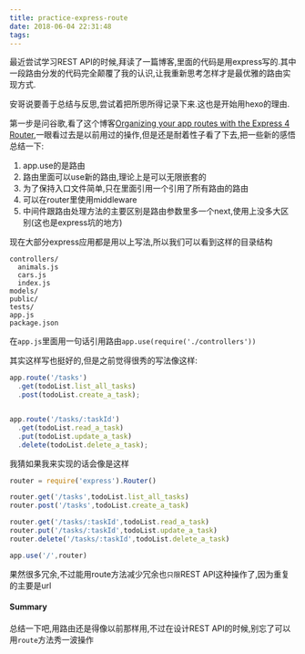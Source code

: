 ```yaml
---
title: practice-express-route
date: 2018-06-04 22:31:48
tags:
---
```


最近尝试学习REST API的时候,拜读了一篇博客,里面的代码是用express写的.其中一段路由分发的代码完全颠覆了我的认识,让我重新思考怎样才是最优雅的路由实现方式.

<!--more-->

安哥说要善于总结与反思,尝试着把所思所得记录下来.这也是开始用hexo的理由.

第一步是问谷歌,看了这个博客[Organizing your app routes with the Express 4 Router](https://www.terlici.com/2014/09/29/express-router.html),一眼看过去是以前用过的操作,但是还是耐着性子看了下去,把一些新的感悟总结一下:

1. app.use的是路由
2. 路由里面可以use新的路由,理论上是可以无限嵌套的
3. 为了保持入口文件简单,只在里面引用一个引用了所有路由的路由
4. 可以在router里使用middleware
5. 中间件跟路由处理方法的主要区别是路由参数里多一个next,使用上没多大区别(这也是express坑的地方)

现在大部分express应用都是用以上写法,所以我们可以看到这样的目录结构

```
controllers/
  animals.js
  cars.js
  index.js
models/
public/
tests/
app.js
package.json
```

在`app.js`里面用一句话引用路由`app.use(require('./controllers'))`

其实这样写也挺好的,但是之前觉得很秀的写法像这样:

```js
app.route('/tasks')
  .get(todoList.list_all_tasks)
  .post(todoList.create_a_task);


app.route('/tasks/:taskId')
  .get(todoList.read_a_task)
  .put(todoList.update_a_task)
  .delete(todoList.delete_a_task);
```

我猜如果我来实现的话会像是这样

```js
router = require('express').Router()

router.get('/tasks',todoList.list_all_tasks)
router.post('/tasks',todoList.create_a_task)

router.get('/tasks/:taskId',todoList.read_a_task)
router.put('/tasks/:taskId',todoList.update_a_task)
router.delete('/tasks/:taskId',todoList.delete_a_task)

app.use('/',router)
```

果然很多冗余,不过能用route方法减少冗余也`只限`REST API这种操作了,因为重复的主要是url

#### Summary
总结一下吧,用路由还是得像以前那样用,不过在设计REST API的时候,别忘了可以用`route`方法秀一波操作